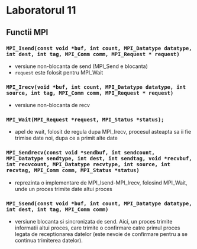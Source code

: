 # Laboratorul 11
## Functii MPI
### `MPI_Isend(const void *buf, int count, MPI_Datatype datatype, int dest, int tag, MPI_Comm comm, MPI_Request * request)`
- versiune non-blocanta de send (MPI_Send e blocanta)
- `request` este folosit pentru MPI_Wait
### `MPI_Irecv(void *buf, int count, MPI_Datatype datatype, int source, int tag, MPI_Comm comm, MPI_Request * request)`
- versiune non-blocanta de recv
### `MPI_Wait(MPI_Request *request, MPI_Status *status);`
- apel de wait, folosit de regula dupa MPI_Irecv, procesul asteapta sa ii fie trimise date noi, dupa ce a primit alte date
### `MPI_Sendrecv(const void *sendbuf, int sendcount, MPI_Datatype sendtype, int dest, int sendtag, void *recvbuf, int recvcount, MPI_Datatype recvtype, int source, int recvtag, MPI_Comm comm, MPI_Status *status)`
- reprezinta o implementare de MPI_Isend-MPI_Irecv, folosind MPI_Wait, unde un proces trimite date altui proces
### `MPI_Ssend(const void *buf, int count, MPI_Datatype datatype, int dest, int tag, MPI_Comm comm)`
- versiune blocanta si sincronizata de send. Aici, un proces trimite informatii altui proces, care trimite o confirmare catre primul proces legata de receptionarea datelor (este nevoie de confirmare pentru a se continua trimiterea datelor).
